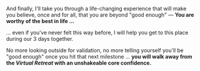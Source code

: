 And finally, I'll take you through a life-changing experience that will make you believe, once and for all, that you are beyond "good enough" — **You are worthy of the best in life ...**

... even if you've never felt this way before, I will help you get to this place during our 3 days together.

No more looking outside for validation, no more telling yourself you'll be "good enough" once you hit that next milestone ... **you will walk away from the _Virtual Retreat_ with an unshakeable core confidence.**